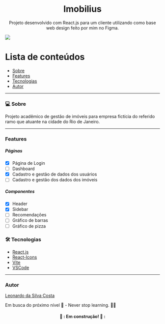 <h1 align="center">Imobilius</h1>
<p align="center">Projeto desenvolvido com React.js para um cliente utilizando como base web design feito por mim no Figma.</p>
<img src="https://img.shields.io/badge/REACTJS-WORK-blue">

Lista de conteúdos
=================
<!--ts-->
   * [Sobre](#Sobre)
   * [Features](#features)
   * [Tecnologias](#tecnologias)
   * [Autor](#autor)
<!--te-->

---

### 💻 Sobre

Projeto acadêmico de gestão de imóveis para empresa fictícia do referido ramo que atuante na cidade do Rio de Janeiro.

---
### Features

<h5>Páginas</h5>

- [x] Página de Login
- [ ] Dashboard
- [x] Cadastro e gestão de dados dos usuários
- [ ] Cadastro e gestão dos dados dos imóveis

<h5>Componentes</h5>

- [x] Header
- [x] Sidebar
- [ ] Recomendações
- [ ] Gráfico de barras
- [ ] Gráfico de pizza

### 🛠 Tecnologias

- [React.js](https://pt-br.reactjs.org/)
- [React-Icons](https://react-icons.github.io/react-icons)
- [Vite](https://vitejs.dev/)
- [VSCode](https://code.visualstudio.com/)

---

### Autor
[Leonardo da Silva Costa](https://www.linkedin.com/in/leonardo-da-silva-costa/)

Em busca do próximo nível 🚀 - Never stop learning. 🧑‍🎓

<h4 align="center"> 
	👷 : Em construção! 👷 :
</h4>